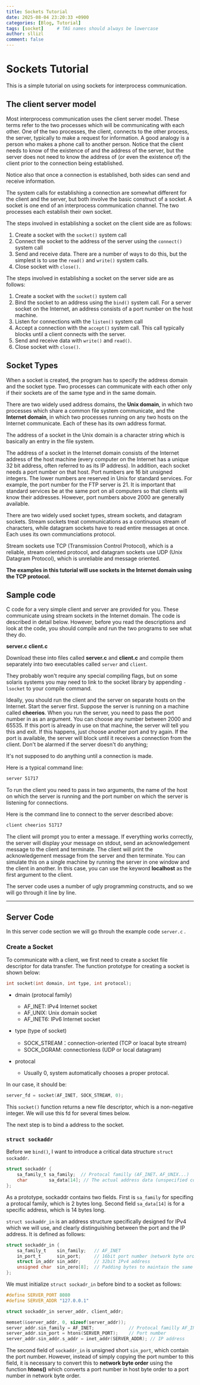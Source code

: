 ```yaml
---
title: Sockets Tutorial
date: 2025-08-04 23:20:33 +0900
categories: [Blog, Tutorial]
tags: [socket]     # TAG names should always be lowercase
author: sllizl
comment: false
---
```


# Sockets Tutorial
This is a simple tutorial on using sockets for interprocess communication.


## The client server model
Most interprocess communication uses the client server model. These terms refer to the two processes which will be communicating with each other. One of the two processes, the client, connects to the other process, the server, typically to make a request for information. A good analogy is a person who makes a phone call to another person.
Notice that the client needs to know of the existence of and the address of the server, but the server does not need to know the address of (or even the existence of) the client prior to the connection being established.

Notice also that once a connection is established, both sides can send and receive information.

The system calls for establishing a connection are somewhat different for the client and the server, but both involve the basic construct of a socket.
A socket is one end of an interprocess communication channel. The two processes
each establish their own socket.

The steps involved in establishing a socket on the client side are as follows:

1. Create a socket with the `socket()` system call
2. Connect the socket to the address of the server using the `connect()` system call
3. Send and receive data. There are a number of ways to do this, but the simplest is to use the `read()` and `write()` system calls.
4. Close socket with `close()`.

The steps involved in establishing a socket on the server side are as follows:

1. Create a socket with the `socket()` system call
2. Bind the socket to an address using the `bind()` system call. For a server socket on the Internet, an address consists of a port number on the host machine.
3. Listen for connections with the `listen()` system call
4. Accept a connection with the `accept()` system call. This call typically blocks until a client connects with the server.
5. Send and receive data with `write()` and `read()`.
6. Close socket with `close()`.

## Socket Types
When a socket is created, the program has to specify the address domain and the socket type. Two processes can communicate with each other only if their sockets are of the same type and in the same domain.

There are two widely used address domains, the **Unix domain**, in which two processes which share a common file system communicate, and the **Internet domain**, in which two processes running on any two hosts on the Internet communicate. Each of these has its own address format.

The address of a socket in the Unix domain is a character string which is basically an entry in the file system.

The address of a socket in the Internet domain consists of the Internet address of the host machine (every computer on the Internet has a unique 32 bit address, often referred to as its IP address).
In addition, each socket needs a port number on that host.
Port numbers are 16 bit unsigned integers.
The lower numbers are reserved in Unix for standard services. For example, the port number for the FTP server is 21. It is important that standard services be at the same port on all computers so that clients will know their addresses.
However, port numbers above 2000 are generally available.

There are two widely used socket types, stream sockets, and datagram sockets. Stream sockets treat communications as a continuous stream of characters, while datagram sockets have to read entire messages at once. Each uses its own communciations protocol.

Stream sockets use TCP (Transmission Control Protocol), which is a reliable, stream oriented protocol, and datagram sockets use UDP (Unix Datagram Protocol), which is unreliable and message oriented.

**The examples in this tutorial will use sockets in the Internet domain using the TCP protocol.**



## Sample code
C code for a very simple client and server are provided for you. These communicate using stream sockets in the Internet domain. The code is described in detail below. However, before you read the descriptions and look at the code, you should compile and run the two programs to see what they do.

**server.c**
**client.c**

Download these into files called **server.c** and **client.c** and compile them separately into two executables called `server` and `client`.

They probably won't require any special compiling flags, but on some solaris systems you may need to link to the socket library by appending `-lsocket` to your compile command.

Ideally, you should run the client and the server on separate hosts on the Internet. Start the server first. Suppose the server is running on a machine called **cheerios**. When you run the server, you need to pass the port number in as an argument. You can choose any number between 2000 and 65535. If this port is already in use on that machine, the server will tell you this and exit. If this happens, just choose another port and try again. If the port is available, the server will block until it receives a connection from the client. Don't be alarmed if the server doesn't do anything;

It's not supposed to do anything until a connection is made.


Here is a typical command line:
```bash
server 51717
```
To run the client you need to pass in two arguments, the name of the host on which the server is running and the port number on which the server is listening for connections.

Here is the command line to connect to the server described above:
```bash
client cheerios 51717
```
The client will prompt you to enter a message.
If everything works correctly, the server will display your message on stdout, send an acknowledgement message to the client and terminate.
The client will print the acknowledgement message from the server and then terminate.
You can simulate this on a single machine by running the server in one window and the client in another. In this case, you can use the keyword **localhost** as the first argument to the client.

The server code uses a number of ugly programming constructs, and so we will go through it line by line.

---

## Server Code

In this server code section we will go throuh the example code `server.c` .

### Create a Socket

To communicate with a client, we first need to create a socket file descriptor for data transfer. The function prototype for creating a socket is shown below:
```c
int socket(int domain, int type, int protocol);
```
- dmain (protocal family)
    - AF_INET: IPv4 Internet socket
    - AF_UNIX: Unix domain socket
    - AF_INET6: IPv6 Internet socket

- type (type of socket)
    - SOCK_STREAM：connection-oriented (TCP or loacal byte stream) 
    - SOCK_DGRAM: connectionless (UDP or local datagram)

- protocal
    - Usually 0, system automatically chooses a proper protocal.

In our case, it should be:
```c
server_fd = socket(AF_INET, SOCK_STREAM, 0);
```
This `socket()` function returns a new file descriptor, which is a non-negative integer. We will use this fd for several times below. 

The next step is to bind a address to the socket.

### `struct sockaddr`
Before we `bind()`, I want to introduce a critical data structure `struct sockaddr`.
```c
struct sockaddr {
    sa_family_t sa_family;  // Protocal familly (AF_INET、AF_UNIX...)
    char        sa_data[14]; // The actual address data (unspecified content, fixed size)
};
```
As a prototype, sockaddr contains two fields. First is `sa_family` for specifing a protocal family, which is 2 bytes long. Second field `sa_data[14]` is for a specific address, which is 14 bytes long.

`struct sockaddr_in` is an address structure specifically designed for IPv4 which we will use, and clearly distinguishing between the port and the IP address. It is defined as follows:
```c
struct sockaddr_in {
    sa_family_t    sin_family;   // AF_INET
    in_port_t      sin_port;     // 16bit port number（network byte order）
    struct in_addr sin_addr;     // 32bit IPv4 address
    unsigned char  sin_zero[8];  // Padding bytes to maintain the same size as sockaddr
};
```
We must initialize `struct sockadr_in` before bind to a socket as follows:
```c
#define SERVER_PORT 8080
#define SERVER_ADDR "127.0.0.1"

struct sockaddr_in server_addr, client_addr;

memset(&server_addr, 0, sizeof(server_addr));
server_addr.sin_family = AF_INET;             // Protocal familly AF_INET
server_addr.sin_port = htons(SERVER_PORT);    // Port number
server_addr.sin_addr.s_addr = inet_addr(SERVER_ADDR); // IP address
```
The second field of `sockaddr_in` is unsigned short `sin_port`, which contain the port number. However, instead of simply copying the port number to this field, it is necessary to convert this to **network byte order** using the function **htons()** which converts a port number in host byte order to a port number in network byte order.

